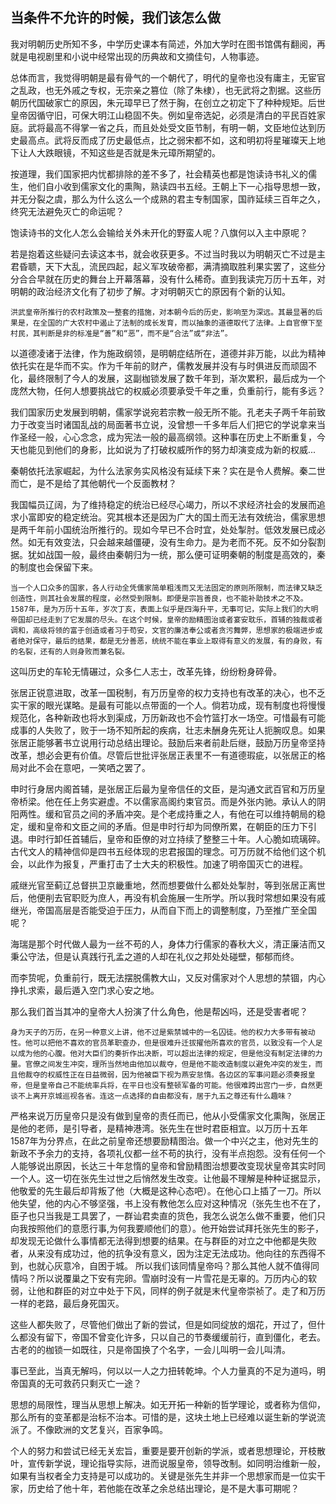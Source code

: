 ## 当条件不允许的时候，我们该怎么做

我对明朝历史所知不多，中学历史课本有简述，外加大学时在图书馆偶有翻阅，再就是电视剧里和小说中经常出现的历典故和文摘佳句，人物事迹。    

总体而言，我觉得明朝是最有骨气的一个朝代了，明代的皇帝也没有庸主，无宦官之乱政，也无外戚之专权，无宗亲之篡位（除了朱棣），也无武将之割据。这些历朝历代国破家亡的原因，朱元璋早已了然于胸，在创立之初定下了种种规矩。后世皇帝因循守旧，可保大明江山稳固不失。例如皇帝选妃，必须是清白的平民百姓家庭。武将最高不得掌一省之兵，而且处处受文臣节制，有明一朝，文臣地位达到历史最高点。武将反而成了历史最低点，比之弱宋都不如，这和明初将星璀璨天上地下让人大跌眼镜，不知这些是否就是朱元璋所期望的。

按道理，我们国家把内忧都排除的差不多了，社会精英也都是饱读诗书礼义的儒生，他们自小收到儒家文化的熏陶，熟读四书五经。王朝上下一心指导思想一致，并无分裂之虞，那么为什么这么一个成熟的君主专制国家，国祚延续三百年之久，终究无法避免灭亡的命运呢？  

饱读诗书的文化人怎么会输给关外未开化的野蛮人呢？八旗何以入主中原呢？

若是抱着这些疑问去读这本书，就会收获更多。不过当时我以为明朝灭亡不过是主君昏聩，天下大乱，流民四起，起义军攻破帝都，满清摘取胜利果实罢了，这些分分合合早就在历史的舞台上开幕落幕，没有什么稀奇。直到我读完万历十五年，对明朝的政治经济文化有了初步了解。才对明朝灭亡的原因有个新的认知。

```
洪武皇帝所推行的农村政策及一整套的措施，对本朝今后的历史，影响至为深远。其最显著的后果是，在全国的广大农村中遏止了法制的成长发育，而以抽象的道德取代了法律。上自官僚下至村民，其判断是非的标准是“善”和“恶”，而不是“合法”或“非法”。
```
以道德凌诸于法律，作为施政纲领，是明朝症结所在，道德并非万能，以此为精神依托实在是华而不实。作为千年前的财产，儒教发展并没有与时俱进反而顽固不化，最终限制了今人的发展，这副枷锁发展了数千年到，渐次累积，最后成为一个庞然大物，任何人想要挑战它的权威必须要承受千年之重，负重前行，能有多远？

我们国家历史发展到明朝，儒家学说宛若宗教一般无所不能。孔老夫子两千年前致力于改变当时诸国乱战的局面著书立说，没曾想一千多年后人们把它的学说拿来当作圣经一般，心心念念，成为宪法一般的最高纲领。这种事在历史上不断重复，今天也能见到他们的身影，比如说为了打破权威所作的努力却演变成为新的权威...

秦朝依托法家崛起，为什么法家务实风格没有延续下来？实在是令人费解。秦二世而亡，是不是给了其他朝代一个反面教材？

我国幅员辽阔，为了维持稳定的统治已经尽心竭力，所以不求经济社会的发展而追求小富即安的稳定统治。究其根本还是因为广大的国土而无法有效统治，儒家思想是两千年前小国统治所推行的。现如今早已不合时宜，处处掣肘。低效发展已成必然。如无有效变法，只会越来越僵硬，没有生命力。是为老而不死。反不如分裂割据。犹如战国一般，最终由秦朝归为一统，那么便可证明秦朝的制度是高效的，秦的制度也会保留下来。

```
当一个人口众多的国家，各人行动全凭儒家简单粗浅而又无法固定的原则所限制，而法律又缺乏创造性，则其社会发展的程度，必然受到限制。即便是宗旨善良，也不能补助技术之不及。1587年，是为万历十五年，岁次丁亥，表面上似乎是四海升平，无事可记，实际上我们的大明帝国却已经走到了它发展的尽头。在这个时候，皇帝的励精图治或者宴安耽乐，首辅的独裁或者调和，高级将领的富于创造或者习于苟安，文官的廉洁奉公或者贪污舞弊，思想家的极端进步或者绝对保守，最后的结果，都是无分善恶，统统不能在事业上取得有意义的发展，有的身败，有的名裂，还有的人则身败而兼名裂。
```
这叫历史的车轮无情碾过，众多仁人志士，改革先锋，纷纷粉身碎骨。

张居正锐意进取，改革一国税制，有万历皇帝的权力支持也有改革的决心，也不乏实干家的眼光谋略。是最有可能以点带面的一个人。倘若功成，现有制度也将慢慢规范化，各种新政也将水到渠成，万历新政也不会竹篮打水一场空。可惜最有可能成事的人失败了，败于一场不知所起的疾病，壮志未酬身先死让人扼腕叹息。如果张居正能够著书立说用行动总结出理论。鼓励后来者前赴后继，鼓励万历皇帝坚持改革，想必会更有价值。尽管后世批评张居正表里不一有道德瑕疵，以张居正的格局对此不会在意吧，一笑哂之罢了。

申时行身居内阁首辅，是张居正后最为皇帝信任的文臣，是沟通文武百官和万历皇帝桥梁。他在任上务实避虚。不以儒家高阁约束官员。而是外张内驰。承认人的阴阳两性。缓和官员之间的矛盾冲突。是个老成持重之人，有他在可以维持朝局的稳定，缓和皇帝和文臣之间的矛盾。但是申时行却为同僚所累，在朝臣的压力下引退。申时行卸任首辅后，皇帝和臣僚的对立持续了整整三十年。人心脆如琉璃碎。古代文人的精神信仰是四书五经体现的忠君报国的理念。可万历就不给他们这个机会，以此作为报复，严重打击了士大夫的积极性。加速了明帝国灭亡的进程。

戚继光官至蓟辽总督拱卫京畿重地，然而想要做什么都处处掣肘，等到张居正离世后，他便削去官职贬为庶人，再没有机会施展一生所学。所以我时常想如果没有戚继光，帝国高层是否能受迫于压力，从而自下而上的调整制度，乃至推广至全国呢？

海瑞是那个时代做人最为一丝不苟的人，身体力行儒家的春秋大义，清正廉洁而又秉公守法，但是认真践行孔孟之道的人却在礼仪之邦处处碰壁，郁郁而终。

而李贽呢，负重前行，既无法摆脱儒教大山，又反对儒家对个人思想的禁锢，内心挣扎求索，最后遁入空门求心安之地。

那么我们首当其冲的皇帝大人扮演了什么角色，他是帮凶吗，还是受害者呢？

```
身为天子的万历，在另一种意义上讲，他不过是紫禁城中的一名囚徒。他的权力大多带有被动性。他可以把他不喜欢的官员革职查办，但是很难升迁拔擢他所喜欢的官员，以致没有一个人足以成为他的心腹。他对大臣们的奏折作出决断，可以超出法律的规定，但是他没有制定法律的力量。官僚之间发生冲突，理所当然地由他加以裁夺，但是他不能改造制度以避免冲突的发生，而且他裁夺的权威性正在日益微弱，因为他被臣下视为燕安怠惰。各边区的军事问题必须奏报皇帝，但是皇帝自己不能统率兵将，在平日也没有整顿军备的可能。他很难跨出宫门一步，自然更谈不上离开京城巡视各省。连这一点选择的自由都没有，居于九五之尊还有什么趣味？
```

严格来说万历皇帝只是没有做到皇帝的责任而已，他从小受儒家文化熏陶，张居正是他的老师，是引导者，是精神港湾。张先生在世时君臣相宜。以万历十五年1587年为分界点，在此之前皇帝还想要励精图治。做一个中兴之主，他对先生的新政不予余力的支持，各项礼仪都一丝不苟的执行，没有半点抱怨。没有任何一个人能够说出原因，长达三十年怠惰的皇帝和曾励精图治想要改变现状皇帝其实时同一个人。这一切在张先生过世之后悄然发生改变。让他最不理解是种种证据显示，他敬爱的先生最后却背叛了他（大概是这种心态吧）。在他心口上插了一刀。所以他失望，他的内心不够坚强，书上没有教他怎么应对这种情况（张先生也不在了，臣子也只当我是工具罢了，一群讪君卖直的货色，我怎么说怎么做不重要，他们只向我按照他们的意愿行事,为何我要顺他们的意）。他开始尝试拜托张先生的影子，却发现无论做什么事情都无法得到想要的结果。在与群臣的对立之中他都是失败者，从来没有成功过，他的抗争没有意义，因为注定无法成功。他向往的东西得不到，也就心灰意冷，自困于城。
所以我们该同情皇帝吗？那么其他人就不值得同情吗？所以说覆巢之下安有完卵。雪崩时没有一片雪花是无辜的。万历内心的软弱，让他和群臣的对立中处于下风，同样的例子就是末代皇帝崇祯了。走了和万历一样的老路，最后身死国灭。

这些人都失败了，尽管他们做出了新的尝试，但是如同绽放的烟花，开过了，但什么都没有留下，帝国不曾变化许多，只以自己的节奏缓缓前行，直到僵化，老去。古老的的枷锁一如既往，只是帝国换了个名字，一会儿叫明一会儿叫清。

事已至此，当真无解吗，何以以一人之力扭转乾坤。个人力量真的不足为道吗，明帝国真的无可救药只剩灭亡一途？

思想的局限性，理当从思想上解决。如无开拓一种新的哲学理论，或者称为信仰，那么所有的变革都是治标不治本。可惜的是，这块土地上已经难以诞生新的学说流派了。不像欧洲的文艺复兴，百家争鸣。

个人的努力和尝试已经无关宏旨，重要是要开创新的学派，或者思想理论，开枝散叶，宣传新学说，理论指导实际，进而说服皇帝，领导改制。如同明治维新一般，如果有当权者全力支持是可以成功的。关键是张先生并非一个思想家而是一位实干家，历史给了他十年，若他能在改革之余总结出理论，是不是大事可期呢？